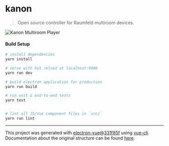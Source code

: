 # kanon

> Open source controller for Raumfeld multiroom devices.

![Kanon Multiroom Player](https://laurids.io/hymn/assets/images/screen_main.png)

#### Build Setup

``` bash
# install dependencies
yarn install

# serve with hot reload at localhost:9080
yarn run dev

# build electron application for production
yarn run build

# run unit & end-to-end tests
yarn test


# lint all JS/Vue component files in `src/`
yarn run lint

```

---

This project was generated with [electron-vue](https://github.com/SimulatedGREG/electron-vue)@[331f85f](https://github.com/SimulatedGREG/electron-vue/tree/331f85fd556cc0d60a30ad019a44a29baaed49f5) using [vue-cli](https://github.com/vuejs/vue-cli). Documentation about the original structure can be found [here](https://simulatedgreg.gitbooks.io/electron-vue/content/index.html).
